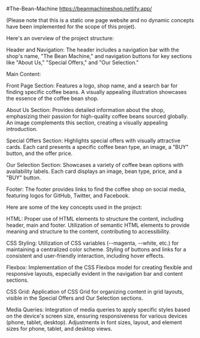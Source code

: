 #The-Bean-Machine https://beanmachineshop.netlify.app/

(Please note that this is a static one page website and no dynamic concepts have been implemented for the scope of this projet).

Here's an overview of the project structure:

  Header and Navigation: The header includes a navigation bar with the shop's name, "The Bean Machine," and navigation buttons for key sections like "About Us," "Special Offers," and "Our Selection."

Main Content:

  Front Page Section: Features a logo, shop name, and a search bar for finding specific coffee beans. A visually appealing illustration showcases the essence of the coffee bean shop.

  About Us Section: Provides detailed information about the shop, emphasizing their passion for high-quality coffee beans sourced globally. An image complements this section, creating a visually appealing introduction.

  Special Offers Section: Highlights special offers with visually attractive cards. Each card presents a specific coffee bean type, an image, a "BUY" button, and the offer price.

  Our Selection Section: Showcases a variety of coffee bean options with availability labels. Each card displays an image, bean type, price, and a "BUY" button.

  Footer: The footer provides links to find the coffee shop on social media, featuring logos for GitHub, Twitter, and Facebook.

Here are some of the key concepts used in the project:

  HTML: Proper use of HTML elements to structure the content, including header, main and footer. Utilization of semantic HTML elements to provide meaning and structure to the content, contributing to accessibility.

  CSS Styling: Utilization of CSS variables (--magenta, --white, etc.) for maintaining a centralized color scheme. Styling of buttons and links for a consistent and user-friendly interaction, including hover effects.

  Flexbox: Implementation of the CSS Flexbox model for creating flexible and responsive layouts, especially evident in the navigation bar and content sections.

  CSS Grid: Application of CSS Grid for organizing content in grid layouts, visible in the Special Offers and Our Selection sections.

  Media Queries: Integration of media queries to apply specific styles based on the device's screen size, ensuring responsiveness for various devices (phone, tablet, desktop). Adjustments in font sizes, layout, and element sizes for phone, tablet, and desktop views.
